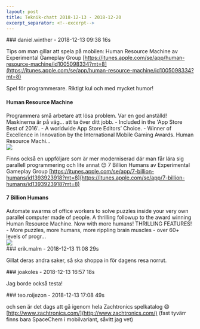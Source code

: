 ```yaml
---
layout: post
title: Teknik-chatt 2018-12-13 - 2018-12-20
excerpt_separator: <!--excerpt-->
---
```

<section class="message" markdown="1">
### daniel.winther - 2018-12-13 09:38 16s

Tips om man gillar att spela på mobilen:
Human Resource Machine av Experimental Gameplay Group [https://itunes.apple.com/se/app/human-resource-machine/id1005098334?mt=8](https://itunes.apple.com/se/app/human-resource-machine/id1005098334?mt=8)

Spel för programmerare. Riktigt kul och med mycket humor!

<div class="attachment"><h4>‎Human Resource Machine</h4><div class="text">‎Programmera små arbetare att lösa problem. Var en god anställd! Maskinerna är på väg... att ta över ditt jobb. - Included in the 'App Store Best of 2016'. - A worldwide App Store Editors’ Choice. - Winner of Excellence in Innovation by the International Mobile Gaming Awards. Human Resource Machi…</div>
<a href="https://itunes.apple.com/se/app/human-resource-machine/id1005098334?mt=8"><img src="https://is3-ssl.mzstatic.com/image/thumb/Purple118/v4/88/58/09/88580947-c083-aace-cedd-6e4ed70871ab/AppIcon-0-1x_U007emarketing-0-85-220-7.png/1200x630wa.png" fallback="‎Human Resource Machine"/></a></div>
    
Finns också en uppföljare som är mer moderniserad där man får lära sig parallell programmering och lite annat 😊
7 Billion Humans av Experimental Gameplay Group [https://itunes.apple.com/se/app/7-billion-humans/id1393923918?mt=8](https://itunes.apple.com/se/app/7-billion-humans/id1393923918?mt=8)

<div class="attachment"><h4>‎7 Billion Humans</h4><div class="text">‎Automate swarms of office workers to solve puzzles inside your very own parallel computer made of people. A thrilling followup to the award winning Human Resource Machine. Now with more humans! THRILLING FEATURES! - More puzzles, more humans, more rippling brain muscles - over 60+ levels of progr…</div>
<a href="https://itunes.apple.com/se/app/7-billion-humans/id1393923918?mt=8"><img src="https://is4-ssl.mzstatic.com/image/thumb/Purple118/v4/b2/55/9c/b2559c17-4554-c833-845c-2505bc91b987/AppIcon-0-1x_U007emarketing-0-0-GLES2_U002c0-512MB-sRGB-0-0-0-85-220-0-0-0-7.png/1200x630wa.png" fallback="‎7 Billion Humans"/></a></div>
    
</section>
<section class="message" markdown="1">
### erik.malm - 2018-12-13 11:08 29s

Gillat deras andra saker, så ska shoppa in för dagens resa norrut.
</section>
<section class="message" markdown="1">
### joakoles - 2018-12-13 16:57 18s

Jag borde också testa!
</section>
<section class="message" markdown="1">
### teo.roijezon - 2018-12-13 17:08 49s

och sen är det dags att gå igenom hela Zachtronics spelkatalog 😄
[http://www.zachtronics.com/](http://www.zachtronics.com/)
(fast tyvärr finns bara SpaceChem i mobilvariant, såvitt jag vet)

<!--excerpt-->
</section>